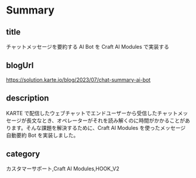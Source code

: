 # Summary

## title

チャットメッセージを要約する AI Bot を Craft AI Modules で実装する

## blogUrl
https://solution.karte.io/blog/2023/07/chat-summary-ai-bot

## description

KARTE で配信したウェブチャットでエンドユーザーから受信したチャットメッセージが長文なとき、オペレーターがそれを読み解くのに時間がかかることがあります。そんな課題を解決するために、Craft AI Modules を使ったメッセージ自動要約 Bot を実装しました。

## category

カスタマーサポート,Craft AI Modules,HOOK_V2
